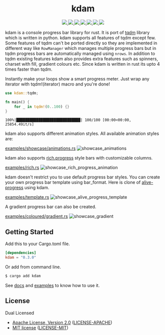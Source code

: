 <h1 align="center">kdam</h1>

<p align="center">
  <a href="https://crates.io/crates/kdam">
    <img src="https://img.shields.io/crates/d/kdam?style=flat-square">
  </a>
  <a href="https://crates.io/crates/kdam">
    <img src="https://img.shields.io/crates/v/kdam?style=flat-square">
  </a>
  <a href="https://github.com/clitic/kdam">
    <img src="https://img.shields.io/github/actions/workflow/status/clitic/kdam/tests.yml?logo=github&style=flat-square">
  </a>
  <a href="https://docs.rs/kdam/latest/kdam">
    <img src="https://img.shields.io/docsrs/kdam?logo=docsdotrs&style=flat-square">
  </a>
  <a href="https://github.com/clitic/kdam#license">
    <img src="https://img.shields.io/crates/l/kdam?style=flat-square">
  </a>
  <a href="https://github.com/clitic/kdam">
    <img src="https://img.shields.io/github/repo-size/clitic/kdam?style=flat-square">
  </a>
  <a href="https://github.com/clitic/kdam">
    <img src="https://img.shields.io/tokei/lines/github/clitic/kdam?logo=github&style=flat-square">
  </a>
</p>

kdam is a console progress bar library for rust. It is port of [tqdm](https://github.com/tqdm/tqdm) library which is written in python. kdam supports all features of tqdm except few. Some features of tqdm can't be ported directly so they are implemented in different way like `RowManager` which manages multiple progress bars but in tqdm progress bars are automatically managed using `nrows`. In addition to tqdm existing features kdam also provides extra features such as spinners, charset with fill, gradient colours etc. Since kdam is written in rust its upto 4 times faster than tqdm.

Instantly make your loops show a smart progress meter. Just wrap any iterator with tqdm!(iterator) macro and you're done!

```rust
use kdam::tqdm;

fn main() {
    for _ in tqdm!(0..100) {}
}
```

```
100%|█████████████████████████████| 100/100 [00:00<00:00, 25854.49it/s]
```

kdam also supports different animation styles. All available animation styles are:

[examples/showcase/animations.rs](https://github.com/clitic/kdam/blob/main/examples/showcase/animations.rs)
![showcase_animations](https://raw.githubusercontent.com/clitic/kdam/main/images/animations.gif)

kdam also supports [rich.progress](https://rich.readthedocs.io/en/latest/progress.html) style bars with customizable columns.

[examples/rich.rs](https://github.com/clitic/kdam/blob/main/examples/rich.rs)
![showcase_rich_progress_animation](https://raw.githubusercontent.com/clitic/kdam/main/images/rich_progress.gif)

kdam doesn't restrict you to use default progress bar styles. You can create your own progress bar template using bar_format. Here is clone of [alive-progress](https://github.com/rsalmei/alive-progress) using kdam.

[examples/template.rs](https://github.com/clitic/kdam/blob/main/examples/template.rs)
![showcase_alive_progress_template](https://raw.githubusercontent.com/clitic/kdam/main/images/template.gif)

A gradient progress bar can also be created.

[examples/coloured/gradient.rs](https://github.com/clitic/kdam/blob/main/examples/coloured/gradient.rs)
![showcase_gradient](https://raw.githubusercontent.com/clitic/kdam/main/images/gradient.gif)

## Getting Started

Add this to your Cargo.toml file.

```toml
[dependencies]
kdam = "0.3.0"
```

Or add from command line.

```bash
$ cargo add kdam
```

See [docs](https://docs.rs/kdam/latest/kdam) and [examples](https://github.com/clitic/kdam/tree/main/examples) to 
know how to use it.

## License

Dual Licensed

- [Apache License, Version 2.0](https://www.apache.org/licenses/LICENSE-2.0) ([LICENSE-APACHE](LICENSE-APACHE))
- [MIT license](https://opensource.org/licenses/MIT) ([LICENSE-MIT](LICENSE-MIT))
